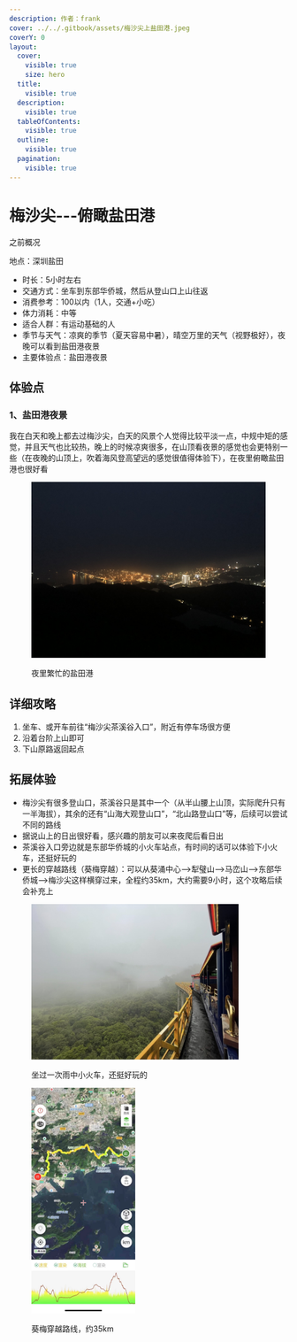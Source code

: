 ```yaml
---
description: 作者：frank
cover: ../../.gitbook/assets/梅沙尖上盐田港.jpeg
coverY: 0
layout:
  cover:
    visible: true
    size: hero
  title:
    visible: true
  description:
    visible: true
  tableOfContents:
    visible: true
  outline:
    visible: true
  pagination:
    visible: true
---
```


# 梅沙尖---俯瞰盐田港

之前概况

地点：深圳盐田

* 时长：5小时左右
* 交通方式：坐车到东部华侨城，然后从登山口上山往返
* 消费参考：100以内（1人，交通+小吃）
* 体力消耗：中等
* 适合人群：有运动基础的人
* 季节与天气：凉爽的季节（夏天容易中暑），晴空万里的天气（视野极好），夜晚可以看到盐田港夜景
* 主要体验点：盐田港夜景

## 体验点

### 1、盐田港夜景

我在白天和晚上都去过梅沙尖，白天的风景个人觉得比较平淡一点，中规中矩的感觉，并且天气也比较热，晚上的时候凉爽很多，在山顶看夜景的感觉也会更特别一些（在夜晚的山顶上，吹着海风登高望远的感觉很值得体验下），在夜里俯瞰盐田港也很好看

<figure><img src="../../.gitbook/assets/梅沙尖2.JPG" alt=""><figcaption><p>夜里繁忙的盐田港</p></figcaption></figure>

## 详细攻略

1. 坐车、或开车前往“梅沙尖茶溪谷入口”，附近有停车场很方便
2. 沿着台阶上山即可
3. 下山原路返回起点

## 拓展体验

* 梅沙尖有很多登山口，茶溪谷只是其中一个（从半山腰上山顶，实际爬升只有一半海拔），其余的还有“山海大观登山口”，“北山路登山口”等，后续可以尝试不同的路线
* 据说山上的日出很好看，感兴趣的朋友可以来夜爬后看日出
* 茶溪谷入口旁边就是东部华侨城的小火车站点，有时间的话可以体验下小火车，还挺好玩的
* 更长的穿越路线（葵梅穿越）：可以从葵涌中心-->犁璧山-->马峦山-->东部华侨城-->梅沙尖这样横穿过来，全程约35km，大约需要9小时，这个攻略后续会补充上

<figure><img src="../../.gitbook/assets/东部华侨城云中小火车.jpeg" alt="" width="375"><figcaption><p>坐过一次雨中小火车，还挺好玩的</p></figcaption></figure>

<figure><img src="../../.gitbook/assets/葵梅穿越.jpeg" alt="" width="188"><figcaption><p>葵梅穿越路线，约35km</p></figcaption></figure>
